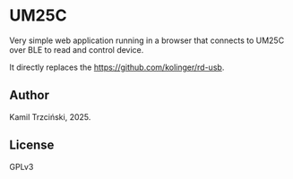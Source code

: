 # UM25C

Very simple web application running in a browser that connects to UM25C over BLE to read and control device.

It directly replaces the https://github.com/kolinger/rd-usb.

## Author

Kamil Trzciński, 2025.

## License

GPLv3
